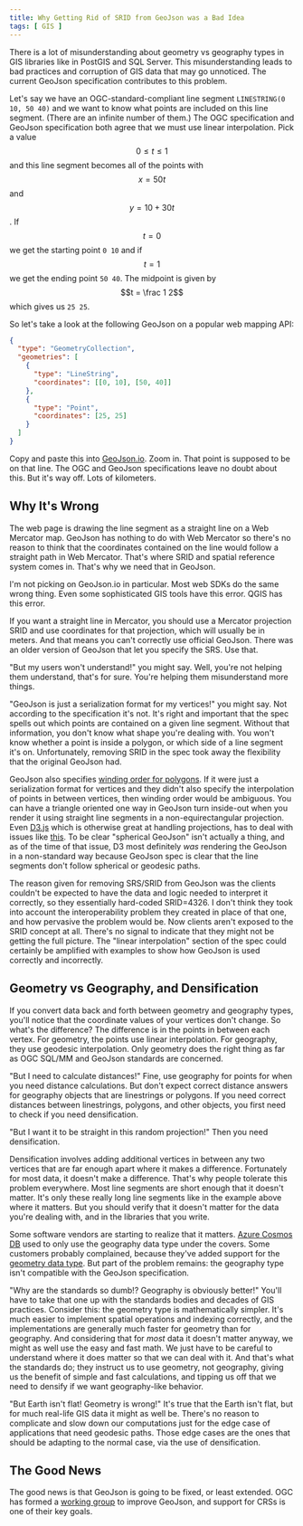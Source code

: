 ```yaml
---
title: Why Getting Rid of SRID from GeoJson was a Bad Idea
tags: [ GIS ]
---
```


There is a lot of misunderstanding about geometry vs geography types in GIS libraries like in
PostGIS and SQL Server. This misunderstanding leads to bad practices and corruption of GIS data that
may go unnoticed. The current GeoJson specification contributes to this problem.

Let's say we have an OGC-standard-compliant line segment `LINESTRING(0 10, 50 40)` and we want to
know what points are included on this line segment. (There are an infinite number of them.) The OGC
specification and GeoJson specification both agree that we must use linear interpolation. Pick a
value $$0 \le t \le 1$$ and this line segment becomes all of the points with $$x = 50t$$ and $$y =
10 + 30t$$. If $$t = 0$$ we get the starting point `0 10` and if $$t = 1$$ we get the ending point
`50 40`. The midpoint is given by $$t = \frac 1 2$$ which gives us `25 25`.

So let's take a look at the following GeoJson on a popular web mapping API:

```json
{
  "type": "GeometryCollection",
  "geometries": [
    {
      "type": "LineString",
      "coordinates": [[0, 10], [50, 40]]
    },
    {
      "type": "Point",
      "coordinates": [25, 25]
    }
  ]
}
```

Copy and paste this into [GeoJson.io](https://geojson.io). Zoom in. That point is supposed to be on
that line. The OGC and GeoJson specifications leave no doubt about this. But it's way off. Lots of
kilometers.

## Why It's Wrong

The web page is drawing the line segment as a straight line on a Web Mercator map. GeoJson has
nothing to do with Web Mercator so there's no reason to think that the coordinates contained on the
line would follow a straight path in Web Mercator. That's where SRID and spatial reference system
comes in. That's why we need that in GeoJson. 

I'm not picking on GeoJson.io in particular. Most web SDKs do the same wrong thing. Even some
sophisticated GIS tools have this error. QGIS has this error. 

If you want a straight line in Mercator, you should use a Mercator projection SRID and use
coordinates for that projection, which will usually be in meters. And that means you can't correctly
use official GeoJson. There was an older version of GeoJson that let you specify the SRS. Use that.

"But my users won't understand!" you might say. Well, you're not helping them understand, that's for
sure. You're helping them misunderstand more things.

"GeoJson is just a serialization format for my vertices!" you might say. Not according to the
specification it's not. It's right and important that the spec spells out which points are contained
on a given line segment. Without that information, you don't know what shape you're dealing with.
You won't know whether a point is inside a polygon, or which side of a line segment it's on.
Unfortunately, removing SRID in the spec took away the flexibility that the original GeoJson had.

GeoJson also specifies [winding order for
polygons](https://tools.ietf.org/html/rfc7946#section-3.1.6). If it were just a serialization format
for vertices and they didn't also specify the interpolation of points in between vertices, then
winding order would be ambiguous. You can have a triangle oriented one way in GeoJson turn
inside-out when you render it using straight line segments in a non-equirectangular projection. Even
[D3.js](https://d3js.org/) which is otherwise great at handling projections, has to deal with issues
like [this](https://stackoverflow.com/questions/49311001/d3-js-drawing-geojson-incorrectly). To be
clear "spherical GeoJson" isn't actually a thing, and as of the time of that issue, D3 most
definitely *was* rendering the GeoJson in a non-standard way because GeoJson spec is clear that the
line segments don't follow spherical or geodesic paths.

The reason given for removing SRS/SRID from GeoJson was the clients couldn't be expected to have the
data and logic needed to interpret it correctly, so they essentially hard-coded SRID=4326. I don't
think they took into account the interoperability problem they created in place of that one, and how
pervasive the problem would be. Now clients aren't exposed to the SRID concept at all. There's no
signal to indicate that they might not be getting the full picture. The "linear interpolation"
section of the spec could certainly be amplified with examples to show how GeoJson is used correctly
and incorrectly.

## Geometry vs Geography, and Densification

If you convert data back and forth between geometry and geography types, you'll notice that the
coordinate values of your vertices don't change. So what's the difference? The difference is in the
points in between each vertex. For geometry, the points use linear interpolation. For geography,
they use geodesic interpolation. Only geometry does the right thing as far as OGC SQL/MM and GeoJson
standards are concerned.

"But I need to calculate distances!" Fine, use geography for points for when you need distance
calculations. But don't expect correct distance answers for geography objects that are linestrings
or polygons. If you need correct distances between linestrings, polygons, and other objects, you
first need to check if you need densification.

"But I want it to be straight in this random projection!" Then you need densification.

Densification involves adding additional vertices in between any two vertices that are far enough
apart where it makes a difference. Fortunately for most data, it doesn't make a difference. That's
why people tolerate this problem everywhere. Most line segments are short enough that it doesn't
matter. It's only these really long line segments like in the example above where it matters. But
you should verify that it doesn't matter for the data you're dealing with, and in the libraries that
you write.

Some software vendors are starting to realize that it matters. [Azure Cosmos
DB](https://azure.microsoft.com/en-us/services/cosmos-db/) used to only use the geography data type
under the covers. Some customers probably complained, because they've added support for the
[geometry data type](https://azure.microsoft.com/en-us/services/cosmos-db/). But part of the problem
remains: the geography type isn't compatible with the GeoJson specification.

"Why are the standards so dumb!? Geography is obviously better!" You'll have to take that one up
with the standards bodies and decades of GIS practices. Consider this: the geometry type is
mathematically simpler. It's much easier to implement spatial operations and indexing correctly, and
the implementations are generally much faster for geometry than for geography. And considering that
for _most_ data it doesn't matter anyway, we might as well use the easy and fast math. We just have
to be careful to understand where it does matter so that we can deal with it. And that's what the
standards do; they instruct us to use geometry, not geography, giving us the benefit of simple and
fast calculations, and tipping us off that we need to densify if we want geography-like behavior.

"But Earth isn't flat! Geometry is wrong!" It's true that the Earth isn't flat, but for much
real-life GIS data it might as well be. There's no reason to complicate and slow down our
computations just for the edge case of applications that need geodesic paths. Those edge cases are
the ones that should be adapting to the normal case, via the use of densification.

## The Good News

The good news is that GeoJson is going to be fixed, or least extended. OGC has formed a [working
group](https://portal.ogc.org/files/95319) to improve GeoJson, and support for CRSs is one of their 
key goals.